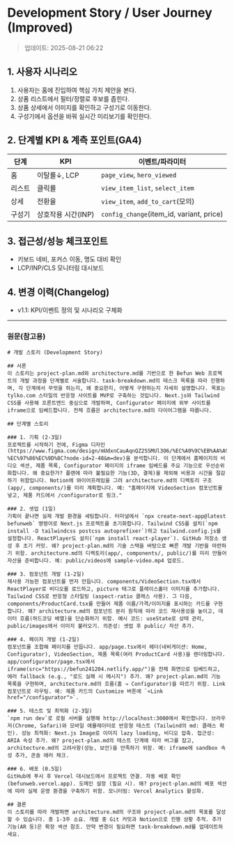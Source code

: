 # Development Story / User Journey (Improved)

> 업데이트: 2025-08-21 06:22

## 1. 사용자 시나리오
1) 사용자는 홈에 진입하여 핵심 가치 제안을 본다.
2) 상품 리스트에서 필터/정렬로 후보를 좁힌다.
3) 상품 상세에서 이미지를 확인하고 구성기로 이동한다.
4) 구성기에서 옵션을 바꿔 실시간 미리보기를 확인한다.

## 2. 단계별 KPI & 계측 포인트(GA4)
| 단계 | KPI | 이벤트/파라미터 |
|---|---|---|
| 홈 | 이탈률↓, LCP | `page_view`, `hero_viewed` |
| 리스트 | 클릭률 | `view_item_list`, `select_item` |
| 상세 | 전환율 | `view_item`, `add_to_cart`(모의) |
| 구성기 | 상호작용 시간(INP) | `config_change`(item_id, variant, price) |

## 3. 접근성/성능 체크포인트
- 키보드 네비, 포커스 이동, 명도 대비 확인
- LCP/INP/CLS 모니터링 대시보드

## 4. 변경 이력(Changelog)
- v1.1: KPI/이벤트 정의 및 시나리오 구체화


---
### 원문(참고용)

```
# 개발 스토리 (Development Story)

## 서론
이 스토리는 project-plan.md와 architecture.md를 기반으로 한 Befun Web 프로젝트의 개발 과정을 단계별로 서술합니다. task-breakdown.md의 태스크 목록을 따라 진행하며, 각 단계에서 무엇을 하는지, 왜 중요한지, 어떻게 구현하는지 자세히 설명합니다. 목표는 tylko.com 스타일의 반응형 사이트를 MVP로 구축하는 것입니다. Next.js와 Tailwind CSS를 사용해 프론트엔드 중심으로 개발하며, Configurator 페이지에 외부 사이트를 iframe으로 임베드합니다. 전체 흐름은 architecture.md의 다이어그램을 따릅니다.

## 단계별 스토리

### 1. 기획 (2-3일)
프로젝트를 시작하기 전에, Figma 디자인(https://www.figma.com/design/mUdxnCauAqnQZ2SSMUl3O6/%EC%A0%9C%EB%AA%A9-%EC%97%86%EC%9D%8C?node-id=2-48&m=dev)을 분석합니다. 이 단계에서 홈페이지의 비디오 섹션, 제품 목록, Configurator 페이지의 iframe 임베드를 주요 기능으로 우선순위화합니다. 왜 중요한가? 플랜에 따라 불필요한 기능(3D, 결제)을 제외해 비용과 시간을 절감하기 위함입니다. Notion에 와이어프레임을 그려 architecture.md의 디렉토리 구조(app/, components/)를 미리 계획합니다. 예: "홈페이지에 VideoSection 컴포넌트를 넣고, 제품 카드에서 /configurator로 링크."

### 2. 셋업 (1일)
기획이 끝나면 실제 개발 환경을 세팅합니다. 터미널에서 `npx create-next-app@latest befunweb` 명령어로 Next.js 프로젝트를 초기화합니다. Tailwind CSS를 설치(`npm install -D tailwindcss postcss autoprefixer`)하고 tailwind.config.js를 설정합니다. ReactPlayer도 설치(`npm install react-player`). GitHub 저장소 생성 후 초기 커밋. 왜? project-plan.md의 기술 스택을 바탕으로 빠른 개발 기반을 마련하기 위함. architecture.md의 디렉토리(app/, components/, public/)를 미리 만들어 자산을 준비합니다. 예: public/videos에 sample-video.mp4 업로드.

### 3. 컴포넌트 개발 (1-2일)
재사용 가능한 컴포넌트를 먼저 만듭니다. components/VideoSection.tsx에서 ReactPlayer로 비디오를 로드하고, picture 태그로 플레이스홀더 이미지를 추가합니다. Tailwind CSS로 반응형 스타일링 (aspect-ratio 클래스 사용). 그 다음, components/ProductCard.tsx를 만들어 제품 이름/가격/이미지를 표시하는 카드를 구현합니다. 왜? architecture.md의 컴포넌트 분리 원칙에 따라 코드 재사용성을 높이고, 데이터 흐름(하드코딩 배열)을 단순화하기 위함. 예시 코드: useState로 상태 관리, public/images에서 이미지 불러오기. 의존성: 셋업 후 public/ 자산 추가.

### 4. 페이지 개발 (1-2일)
컴포넌트를 조합해 페이지를 만듭니다. app/page.tsx에서 헤더(네비게이션: Home, Configurator), VideoSection, 제품 목록(여러 ProductCard 사용)을 렌더링합니다. app/configurator/page.tsx에서 iframe(src="https://befun241204.netlify.app/")을 전체 화면으로 임베드하고, 에러 fallback (e.g., "로드 실패 시 메시지") 추가. 왜? project-plan.md의 기능 목록을 구현하며, architecture.md의 흐름(홈 → Configurator)을 따르기 위함. Link 컴포넌트로 라우팅. 예: 제품 카드의 Customize 버튼에 `<Link href="/configurator">`.

### 5. 테스트 및 최적화 (2-3일)
`npm run dev`로 로컬 서버를 실행해 http://localhost:3000에서 확인합니다. 브라우저(Chrome, Safari)와 모바일 에뮬레이터로 반응형 테스트 (Tailwind의 md: 클래스 확인). 성능 최적화: Next.js Image로 이미지 lazy loading, 비디오 압축. 접근성: ARIA 속성 추가. 왜? project-plan.md의 테스트 단계에 따라 버그를 잡고, architecture.md의 고려사항(성능, 보안)을 만족하기 위함. 예: iframe에 sandbox 속성 추가, 콘솔 에러 체크.

### 6. 배포 (0.5일)
GitHub에 푸시 후 Vercel 대시보드에서 프로젝트 연결. 자동 배포 확인 (befunweb.vercel.app). 도메인 설정 (필요 시). 왜? project-plan.md의 배포 섹션에 따라 실제 운영 환경을 구축하기 위함. 모니터링: Vercel Analytics 활성화.

## 결론
이 스토리를 따라 개발하면 architecture.md의 구조와 project-plan.md의 목표를 달성할 수 있습니다. 총 1-3주 소요. 개발 중 Git 커밋과 Notion으로 진행 상황 추적. 추가 기능(AR 등)은 확장 섹션 참조. 만약 변경이 필요하면 task-breakdown.md를 업데이트하세요.

```